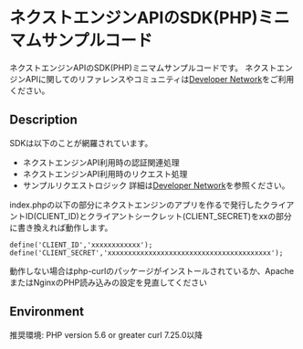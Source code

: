 # ネクストエンジンAPIのSDK(PHP)ミニマムサンプルコード
ネクストエンジンAPIのSDK(PHP)ミニマムサンプルコードです。
ネクストエンジンAPIに関してのリファレンスやコミュニティは[Developer Network](https://developer.next-engine.com/)をご利用ください。

## Description
SDKは以下のことが網羅されています。

- ネクストエンジンAPI利用時の認証関連処理
- ネクストエンジンAPI利用時のリクエスト処理
- サンプルリクエストロジック
詳細は[Developer Network](https://developer.next-engine.com/)を参照ください。

index.phpの以下の部分にネクストエンジンのアプリを作るで発行したクライアントID(CLIENT_ID)とクライアントシークレット(CLIENT_SECRET)をxxの部分に書き換えれば動作します。

```
define('CLIENT_ID','xxxxxxxxxxxx');
define('CLIENT_SECRET','xxxxxxxxxxxxxxxxxxxxxxxxxxxxxxxxxxxxxxxx');
```

動作しない場合はphp-curlのパッケージがインストールされているか、ApacheまたはNginxのPHP読み込みの設定を見直してください

## Environment
推奨環境: PHP version 5.6 or greater
curl 7.25.0以降
